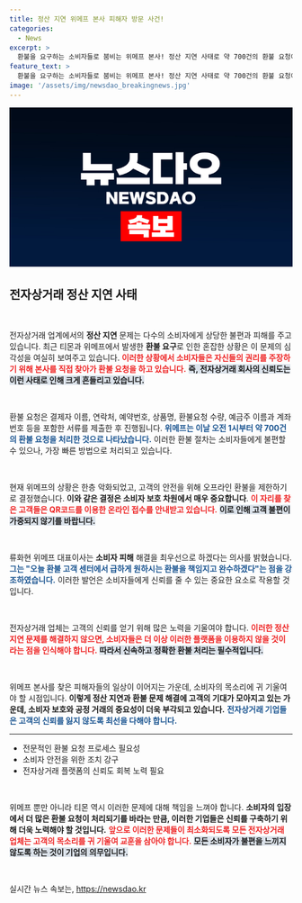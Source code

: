 ```yaml
---
title: 정산 지연 위메프 본사 피해자 방문 사건!
categories:
  - News
excerpt: >
  환불을 요구하는 소비자들로 붐비는 위메프 본사! 정산 지연 사태로 약 700건의 환불 요청이 접수된 현장, 안전 우려 속 온라인 접수로 전환. 소비자 피해 해결에 나선 위메프, 과연 어떤 대책이 마련될까?
feature_text: >
  환불을 요구하는 소비자들로 붐비는 위메프 본사! 정산 지연 사태로 약 700건의 환불 요청이 접수된 현장, 안전 우려 속 온라인 접수로 전환. 소비자 피해 해결에 나선 위메프, 과연 어떤 대책이 마련될까?
image: '/assets/img/newsdao_breakingnews.jpg'
---
```


<p><img src="/assets/img/newsdao_breakingnews.jpg" alt="koreaapp 속보" /></p>

<h2 data-ke-size="size26">전자상거래 정산 지연 사태</h2>

<p data-ke-size="size16">&nbsp;</p>

<p>전자상거래 업계에서의 <b>정산 지연</b> 문제는 다수의 소비자에게 상당한 불편과 피해를 주고 있습니다. 최근 티몬과 위메프에서 발생한 <b>환불 요구</b>로 인한 혼잡한 상황은 이 문제의 심각성을 여실히 보여주고 있습니다. <b><span style="color: #ee2323;">이러한 상황에서 소비자들은 자신들의 권리를 주장하기 위해 본사를 직접 찾아가 환불 요청을 하고 있습니다.</span></b> <b><span style="background-color: #21538527;">즉, 전자상거래 회사의 신뢰도는 이런 사태로 인해 크게 흔들리고 있습니다.</span></b> </p>

<p data-ke-size="size16">&nbsp;</p>

<p>환불 요청은 결제자 이름, 연락처, 예약번호, 상품명, 환불요청 수량, 예금주 이름과 계좌번호 등을 포함한 서류를 제출한 후 진행됩니다. <b><span style="color: #1a5490;">위메프는 이날 오전 1시부터 약 700건의 환불 요청을 처리한 것으로 나타났습니다.</span></b> 이러한 환불 절차는 소비자들에게 불편할 수 있으나, 가장 빠른 방법으로 처리되고 있습니다.</p>

<p data-ke-size="size16">&nbsp;</p>

<p>현재 위메프의 상황은 한층 악화되었고, 고객의 안전을 위해 오프라인 환불을 제한하기로 결정했습니다. <b>이와 같은 결정은 소비자 보호 차원에서 매우 중요합니다</b>. <b><span style="color: #ee2323;">이 자리를 찾은 고객들은 QR코드를 이용한 온라인 접수를 안내받고 있습니다.</span></b> <b><span style="background-color: #21538527;">이로 인해 고객 불편이 가중되지 않기를 바랍니다.</span></b> </p>

<p data-ke-size="size16">&nbsp;</p>

<p>류화현 위메프 대표이사는 <b>소비자 피해</b> 해결을 최우선으로 하겠다는 의사를 밝혔습니다. <b><span style="color: #1a5490;">그는 "오늘 환불 고객 센터에서 급하게 원하시는 환불을 책임지고 완수하겠다"는 점을 강조하였습니다.</span></b> 이러한 발언은 소비자들에게 신뢰를 줄 수 있는 중요한 요소로 작용할 것입니다.</p>

<p data-ke-size="size16">&nbsp;</p>

<p>전자상거래 업체는 고객의 신뢰를 얻기 위해 많은 노력을 기울여야 합니다. <b><span style="color: #ee2323;">이러한 정산 지연 문제를 해결하지 않으면, 소비자들은 더 이상 이러한 플랫폼을 이용하지 않을 것이라는 점을 인식해야 합니다.</span></b> <b><span style="background-color: #21538527;">따라서 신속하고 정확한 환불 처리는 필수적입니다.</span></b></p>

<p data-ke-size="size16">&nbsp;</p>

<p>위메프 본사를 찾은 피해자들의 일상이 이어지는 가운데, 소비자의 목소리에 귀 기울여야 할 시점입니다. <b>이렇게 정산 지연과 환불 문제 해결에 고객의 기대가 모아지고 있는 가운데, 소비자 보호와 공정 거래의 중요성이 더욱 부각되고 있습니다.</b> <b><span style="color: #1a5490;">전자상거래 기업들은 고객의 신뢰를 잃지 않도록 최선을 다해야 합니다.</span></b> </p>

<hr>

<ul>
    <li>전문적인 환불 요청 프로세스 필요성</li>
    <li>소비자 안전을 위한 조치 강구</li>
    <li>전자상거래 플랫폼의 신뢰도 회복 노력 필요</li>
</ul> 

<p data-ke-size="size16">&nbsp;</p>

<p>위메프 뿐만 아니라 티몬 역시 이러한 문제에 대해 책임을 느껴야 합니다. <b>소비자의 입장에서 더 많은 환불 요청이 처리되기를 바라는 만큼, 이러한 기업들은 신뢰를 구축하기 위해 더욱 노력해야 할 것입니다.</b> <b><span style="color: #ee2323;">앞으로 이러한 문제들이 최소화되도록 모든 전자상거래 업체는 고객의 목소리를 귀 기울여 교훈을 삼아야 합니다.</span></b> <b><span style="background-color: #21538527;">모든 소비자가 불편을 느끼지 않도록 하는 것이 기업의 의무입니다.</span></b></p>

<p data-ke-size="size16">&nbsp;</p>
실시간 뉴스 속보는, <a href="https://newsdao.kr" rel="dofollow">https://newsdao.kr</a>


